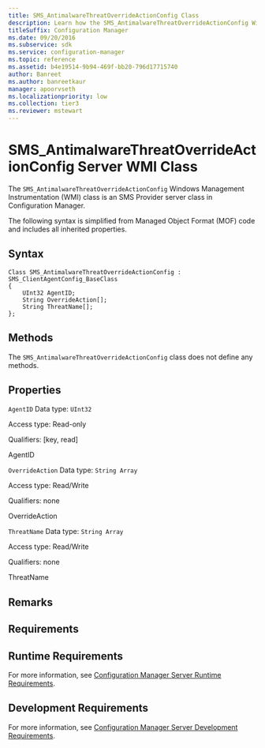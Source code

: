 ```yaml
---
title: SMS_AntimalwareThreatOverrideActionConfig Class
description: Learn how the SMS_AntimalwareThreatOverrideActionConfig Windows Management Instrumentation (WMI) class is an SMS Provider server class in Configuration Manager.
titleSuffix: Configuration Manager
ms.date: 09/20/2016
ms.subservice: sdk
ms.service: configuration-manager
ms.topic: reference
ms.assetid: b4e19514-9b94-469f-bb20-796d17715740
author: Banreet
ms.author: banreetkaur
manager: apoorvseth
ms.localizationpriority: low
ms.collection: tier3
ms.reviewer: mstewart
---
```


# SMS_AntimalwareThreatOverrideActionConfig Server WMI Class

The `SMS_AntimalwareThreatOverrideActionConfig` Windows Management Instrumentation (WMI) class is an SMS Provider server class in Configuration Manager.

 The following syntax is simplified from Managed Object Format (MOF) code and includes all inherited properties.

## Syntax

```
Class SMS_AntimalwareThreatOverrideActionConfig : SMS_ClientAgentConfig_BaseClass
{
    UInt32 AgentID;
    String OverrideAction[];
    String ThreatName[];
};
```

## Methods
 The `SMS_AntimalwareThreatOverrideActionConfig` class does not define any methods.

## Properties
 `AgentID`
 Data type: `UInt32`

 Access type: Read-only

 Qualifiers: [key, read]

 AgentID

 `OverrideAction`
 Data type: `String Array`

 Access type: Read/Write

 Qualifiers: none

 OverrideAction

 `ThreatName`
 Data type: `String Array`

 Access type: Read/Write

 Qualifiers: none

 ThreatName

## Remarks

## Requirements

## Runtime Requirements
 For more information, see [Configuration Manager Server Runtime Requirements](../../../../../develop/core/reqs/server-runtime-requirements.md).

## Development Requirements
 For more information, see [Configuration Manager Server Development Requirements](../../../../../develop/core/reqs/server-development-requirements.md).
